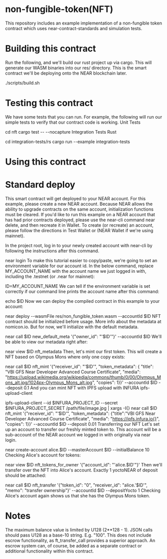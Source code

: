 # non-fungible-token(NFT)
This repository includes an example implementation of a non-fungible token contract which uses near-contract-standards and simulation tests.
# Building this contract
Run the following, and we'll build our rust project up via cargo. This will generate our WASM binaries into our res/ directory. This is the smart contract we'll be deploying onto the NEAR blockchain later.

./scripts/build.sh

# Testing this contract
We have some tests that you can run. For example, the following will run our simple tests to verify that our contract code is working.
Unit Tests

cd nft
cargo test -- --nocapture
Integration Tests Rust

cd integration-tests/rs
cargo run --example integration-tests
# Using this contract
 # Standard deploy
This smart contract will get deployed to your NEAR account. For this example, please create a new NEAR account. Because NEAR allows the ability to upgrade contracts on the same account, initialization functions must be cleared. If you'd like to run this example on a NEAR account that has had prior contracts deployed, please use the near-cli command near delete, and then recreate it in Wallet. To create (or recreate) an account, please follow the directions in Test Wallet or (NEAR Wallet if we're using mainnet).

In the project root, log in to your newly created account with near-cli by following the instructions after this command.

near login
To make this tutorial easier to copy/paste, we're going to set an environment variable for our account id. In the below command, replace MY_ACCOUNT_NAME with the account name we just logged in with, including the .testnet (or .near for mainnet):

ID=MY_ACCOUNT_NAME
We can tell if the environment variable is set correctly if our command line prints the account name after this command:

echo $ID
Now we can deploy the compiled contract in this example to your account:

near deploy --wasmFile res/non_fungible_token.wasm --accountId $ID
NFT contract should be initialized before usage. More info about the metadata at nomicon.io. But for now, we'll initialize with the default metadata.

near call $ID new_default_meta '{"owner_id": "'$ID'"}' --accountId $ID
We'll be able to view our metadata right after:

near view $ID nft_metadata
Then, let's mint our first token. This will create a NFT based on Olympus Mons where only one copy exists:

near call $ID nft_mint '{"receiver_id": "'$ID'", "token_metadata": { "title": "VBI GFS Near Developer Advanced Course Certificate", "media": "https://upload.wikimedia.org/wikipedia/commons/thumb/0/00/Olympus_Mons_alt.jpg/1024px-Olympus_Mons_alt.jpg", "copies": 1}}' --accountId $ID --deposit 0.1
And you can mint NFT with IPFS upload with INFURA ipfs-upload-client

ipfs-upload-client --id $INFURA_PROJECT_ID --secret $INFURA_PROJECT_SECRET /path/file/image.jpg | xargs -I{} near call $ID nft_mint '{"receiver_id": "'$ID'", "token_metadata": {"title":"VBI GFS Near Developer Advanced Course Certificate", "media": "https://ipfs.infura.io{}", "copies": 1}}' --accountId $ID --deposit 0.01
Transferring our NFT
Let's set up an account to transfer our freshly minted token to. This account will be a sub-account of the NEAR account we logged in with originally via near login.

near create-account alice.$ID --masterAccount $ID --initialBalance 10
Checking Alice's account for tokens:

near view $ID nft_tokens_for_owner '{"account_id": "'alice.$ID'"}'
Then we'll transfer over the NFT into Alice's account. Exactly 1 yoctoNEAR of deposit should be attached:

near call $ID nft_transfer '{"token_id": "0", "receiver_id": "alice.'$ID'", "memo": "transfer ownership"}' --accountId $ID --depositYocto 1
Checking Alice's account again shows us that she has the Olympus Mons token.
# Notes
The maximum balance value is limited by U128 (2**128 - 1).
JSON calls should pass U128 as a base-10 string. E.g. "100".
This does not include escrow functionality, as ft_transfer_call provides a superior approach. An escrow system can, of course, be added as a separate contract or additional functionality within this contract.
